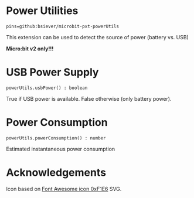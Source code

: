 # Power Utilities

```package
pins=github:bsiever/microbit-pxt-powerUtils
```

This extension can be used to detect the source of power (battery vs. USB)

**Micro:bit v2 only!!!**

# USB Power Supply

```sig
powerUtils.usbPower() : boolean
```

True if USB power is available.  False otherwise (only battery power).

# Power Consumption

```sig
powerUtils.powerConsumption() : number
```

Estimated instantaneous power consumption

# Acknowledgements 

Icon based on [Font Awesome icon 0xF1E6](https://fontawesome.com/v4/icon/plug) SVG.

<script src="https://makecode.com/gh-pages-embed.js"></script>
<script>makeCodeRender("{{ site.makecode.home_url }}", "{{ site.github.owner_name }}/{{ site.github.repository_name }}");</script>
